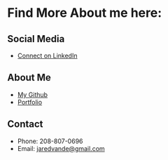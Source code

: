 # Find More About me here:

## Social Media
  - [Connect on LinkedIn](https://www.linkedin.com/in/jaredvandewater/)
## About Me
  - [My Github](https://github.com/JaredVandeWater)
  - [Portfolio](https://github.com/JaredVandeWater?tab=repositories)
## Contact
  - Phone: 208-807-0696
  - Email: jaredvande@gmail.com
  